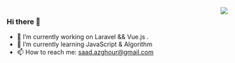 <img align="right" src="https://github-readme-stats.vercel.app/api?username=Azghour-Saad&count_private=true&show_icons=true">

### Hi there 👋

- 🔭 I’m currently working on Laravel && Vue.js .
- 🌱 I’m currently learning JavaScript & Algorithm
- 📫 How to reach me: saad.azghour@gmail.com
